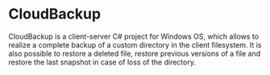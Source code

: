 # CloudBackup
CloudBackup is a client-server C# project for Windows OS, which allows to realize a complete backup of a custom directory in the client filesystem. It is also possible to restore a deleted file, restore previous versions of a file and restore the last snapshot in case of loss of the directory.
